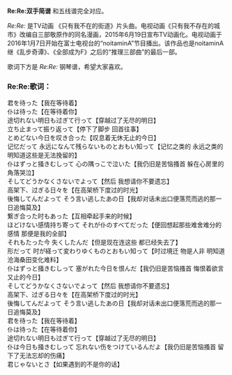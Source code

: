 

**Re:Re:双手简谱** 和五线谱完全对应。

_Re:Re:_ 是TV动画
《只有我不在的街道》片头曲。电视动画《只有我不存在的城市》改编自三部敬原作的同名漫画，2015年6月19日宣布TV动画化。电视动画于2016年1月7日开始在富士电视台的“noitaminA”节目播出。该作品也是noitaminA继《乱步奇谭》、《全部成为F》之后的“推理三部曲”的最后一部。

歌词下方是 _Re:Re:_ 钢琴谱，希望大家喜欢。

### Re:Re:歌词：

君を待った【我在等待着】  
仆は待った【在等待着你】  
途切れない明日も过ぎて行って【穿越过了无尽的明日】  
立ち止まって振り返って【停下了脚步 回首往事】  
とめどない今日を叹き合った【叹息着无休无止的今日】  
记忆だって 永远になんて残らないものとおもい知って【记忆之类的 永远之类的 明知道这些是无法挽留的】  
仆はずっと掻きむしって 心の隅っこで泣いた【我仍旧是苦恼搔首 躲在心房里的角落哭泣】  
そしてどうかなくさないでよって【然后 我想请你不要遗忘】  
高架下、过ぎる日々を【在高架桥下度过的时光】  
後悔してんだよって そう言い逃したあの日【我却对话未出口便落荒而逃的那一日追悔莫及】  
繋ぎ合った时もあった【互相牵起手来的时候】  
ほどけない感情持ち寄って それが仆のすべてだった【便回想起那些难舍难分的感情 那便是我的全部】  
それもたった今 失くしたんだ【但是现在连这些 都已经失去了】  
形だって 时が経って変わりゆくものとおもい知って【时过境迁 物是人非 明知道沧海桑田变化难料】  
仆はずっと掻きむしって 塞がれた今日を恨んだ【我仍旧是苦恼搔首 悔恨着欲言又止的今日】  
そしてどうかなくさないでよって【然后 我想请你不要遗忘】  
高架下、过ぎる日々を【在高架桥下度过的时光】  
後悔してんだよって そう言い逃したあの日【我却对话未出口便落荒而逃的那一日追悔莫及】  
君を待った【我在等待着】  
仆は待った【在等待着你】  
途切れない明日も过ぎて行って【穿越过了无尽的明日】  
仆は今日も掻きむしって 忘れない伤をつけているんだよ【我仍旧是苦恼搔首 留下了无法忘却的伤痛】  
君じゃないとさ【如果遇到的不是你的话】  

